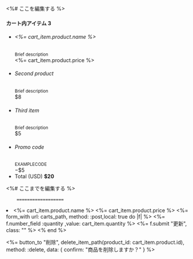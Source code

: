 <%# ここを編集する %>
<div class="row g-5">
  <div class="col-md-5 col-lg-4 order-md-last">
    <h4 class="d-flex justify-content-between align-items-center mb-3">
      <span class="text-primary">カート内アイテム</span>
      <span class="badge bg-primary rounded-pill">3</span>
    </h4>
    <ul class="list-group mb-3">
      <li class="list-group-item d-flex justify-content-between lh-sm">
        <div>
          <h6 class="my-0"><%= cart_item.product.name %></h6>
          <small class="text-body-secondary">Brief description</small>
        </div>
        <span class="text-body-secondary"><%= cart_item.product.price %></span>
      </li>
      <li class="list-group-item d-flex justify-content-between lh-sm">
        <div>
          <h6 class="my-0">Second product</h6>
          <small class="text-body-secondary">Brief description</small>
        </div>
        <span class="text-body-secondary">$8</span>
      </li>
      <li class="list-group-item d-flex justify-content-between lh-sm">
        <div>
          <h6 class="my-0">Third item</h6>
          <small class="text-body-secondary">Brief description</small>
        </div>
        <span class="text-body-secondary">$5</span>
      </li>
      <li class="list-group-item d-flex justify-content-between bg-body-tertiary">
        <div class="text-success">
          <h6 class="my-0">Promo code</h6>
          <small>EXAMPLECODE</small>
        </div>
        <span class="text-success">−$5</span>
      </li>
      <li class="list-group-item d-flex justify-content-between">
        <span>Total (USD)</span>
        <strong>$20</strong>
      </li>
    </ul>
 </div>
<%# ここまでを編集する %>

        ==================

<li class="list-none">
  <%= cart_item.product.name %>
  <%= cart_item.product.price %>
  <%= form_with url: carts_path, method: :post,local: true do |f| %>
    <%= f.number_field :quantity ,value: cart_item.quantity %>
    <%= f.submit "更新", class: "" %>
  <% end %>

  <%= button_to "削除", delete_item_path(product_id: cart_item.product.id), method: :delete, data: { confirm: "商品を削除しますか？" } %>
</li>

